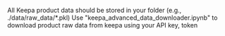 All Keepa product data should be stored in your folder (e.g., ./data/raw_data/*.pkl)
Use "keepa_advanced_data_downloader.ipynb" to download product raw data from keepa using your API key, token

